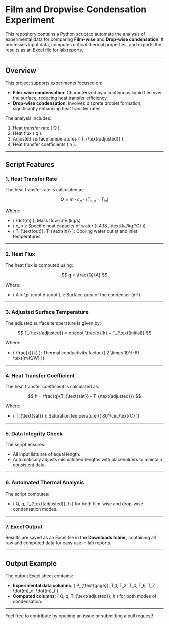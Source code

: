 # Film and Dropwise Condensation Experiment

<script type="text/javascript" src="https://cdnjs.cloudflare.com/ajax/libs/mathjax/3.2.0/es5/tex-mml-chtml.js"></script>

This repository contains a Python script to automate the analysis of experimental data for comparing **Film-wise** and **Drop-wise condensation**. It processes input data, computes critical thermal properties, and exports the results as an Excel file for lab reports.

---

## Overview

This project supports experiments focused on:
- **Film-wise condensation**: Characterized by a continuous liquid film over the surface, reducing heat transfer efficiency.
- **Drop-wise condensation**: Involves discrete droplet formation, significantly enhancing heat transfer rates.

The analysis includes:
1. Heat transfer rate \( Q \).
2. Heat flux \( q \).
3. Adjusted surface temperatures \( T_{\text{adjusted}} \).
4. Heat transfer coefficients \( h \).

---

## Script Features

### 1. Heat Transfer Rate
The heat transfer rate is calculated as:

$$
Q = \dot{m} \cdot c_p \cdot (T_{\text{out}} - T_{\text{in}})
$$

Where:
- \( \dot{m} \): Mass flow rate (kg/s)  
- \( c_p \): Specific heat capacity of water (\( 4.18 \, \text{kJ/kg·°C} \))  
- \( T_{\text{out}}, T_{\text{in}} \): Cooling water outlet and inlet temperatures  

---

### 2. Heat Flux
The heat flux is computed using:

$$
q = \frac{Q}{A}
$$

Where:
- \( A = \pi \cdot d \cdot L \): Surface area of the condenser (m²)

---

### 3. Adjusted Surface Temperature
The adjusted surface temperature is given by:

$$
T_{\text{adjusted}} = q \cdot \frac{x}{k} + T_{\text{initial}}
$$

Where:
- \( \frac{x}{k} \): Thermal conductivity factor (\( 2 \times 10^{-6} \, \text{m·K/W} \))

---

### 4. Heat Transfer Coefficient
The heat transfer coefficient is calculated as:

$$
h = \frac{q}{T_{\text{sat}} - T_{\text{adjusted}}}
$$

Where:
- \( T_{\text{sat}} \): Saturation temperature (\( 80^\circ\text{C} \))

---

### 5. Data Integrity Check
The script ensures:
- All input lists are of equal length.
- Automatically adjusts mismatched lengths with placeholders to maintain consistent data.

---

### 6. Automated Thermal Analysis
The script computes:
- \( Q, q, T_{\text{adjusted}}, h \) for both film-wise and drop-wise condensation modes.

---

### 7. Excel Output
Results are saved as an Excel file in the **Downloads folder**, containing all raw and computed data for easy use in lab reports.

---

## Output Example
The output Excel sheet contains:
- **Experimental data columns**: \( P_{\text{gage}}, T_1, T_3, T_4, T_6, T_7, \dot{m}_d, \dot{m}_f \)
- **Computed columns**: \( Q, q, T_{\text{adjusted}}, h \) for both modes of condensation.

---

Feel free to contribute by opening an issue or submitting a pull request!
